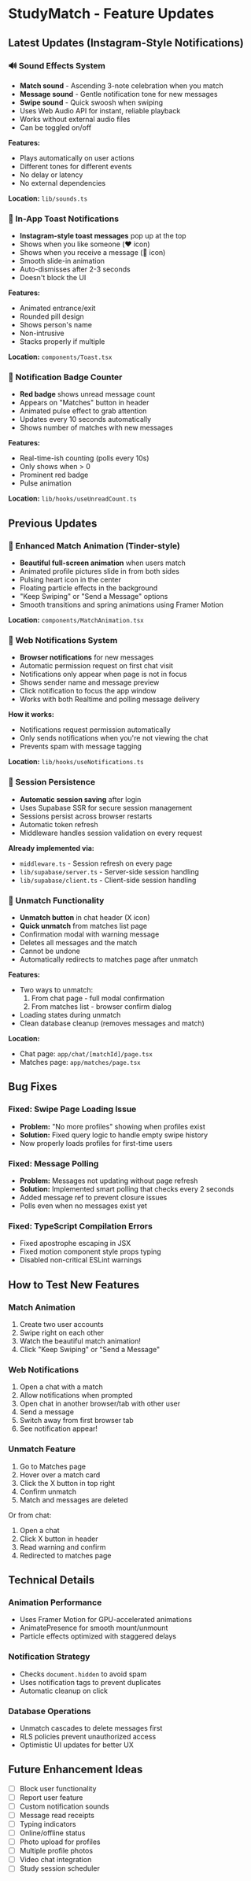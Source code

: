 # StudyMatch - Feature Updates

## Latest Updates (Instagram-Style Notifications)

### 🔊 Sound Effects System
- **Match sound** - Ascending 3-note celebration when you match
- **Message sound** - Gentle notification tone for new messages
- **Swipe sound** - Quick swoosh when swiping
- Uses Web Audio API for instant, reliable playback
- Works without external audio files
- Can be toggled on/off

**Features:**
- Plays automatically on user actions
- Different tones for different events
- No delay or latency
- No external dependencies

**Location:** `lib/sounds.ts`

### 📱 In-App Toast Notifications
- **Instagram-style toast messages** pop up at the top
- Shows when you like someone (❤️ icon)
- Shows when you receive a message (💬 icon)
- Smooth slide-in animation
- Auto-dismisses after 2-3 seconds
- Doesn't block the UI

**Features:**
- Animated entrance/exit
- Rounded pill design
- Shows person's name
- Non-intrusive
- Stacks properly if multiple

**Location:** `components/Toast.tsx`

### 🔴 Notification Badge Counter
- **Red badge** shows unread message count
- Appears on "Matches" button in header
- Animated pulse effect to grab attention
- Updates every 10 seconds automatically
- Shows number of matches with new messages

**Features:**
- Real-time-ish counting (polls every 10s)
- Only shows when > 0
- Prominent red badge
- Pulse animation

**Location:** `lib/hooks/useUnreadCount.ts`

## Previous Updates

### 🎉 Enhanced Match Animation (Tinder-style)
- **Beautiful full-screen animation** when users match
- Animated profile pictures slide in from both sides
- Pulsing heart icon in the center
- Floating particle effects in the background
- "Keep Swiping" or "Send a Message" options
- Smooth transitions and spring animations using Framer Motion

**Location:** `components/MatchAnimation.tsx`

### 🔔 Web Notifications System
- **Browser notifications** for new messages
- Automatic permission request on first chat visit
- Notifications only appear when page is not in focus
- Shows sender name and message preview
- Click notification to focus the app window
- Works with both Realtime and polling message delivery

**How it works:**
- Notifications request permission automatically
- Only sends notifications when you're not viewing the chat
- Prevents spam with message tagging

**Location:** `lib/hooks/useNotifications.ts`

### 💾 Session Persistence
- **Automatic session saving** after login
- Uses Supabase SSR for secure session management
- Sessions persist across browser restarts
- Automatic token refresh
- Middleware handles session validation on every request

**Already implemented via:**
- `middleware.ts` - Session refresh on every page
- `lib/supabase/server.ts` - Server-side session handling
- `lib/supabase/client.ts` - Client-side session handling

### 🚫 Unmatch Functionality
- **Unmatch button** in chat header (X icon)
- **Quick unmatch** from matches list page
- Confirmation modal with warning message
- Deletes all messages and the match
- Cannot be undone
- Automatically redirects to matches page after unmatch

**Features:**
- Two ways to unmatch:
  1. From chat page - full modal confirmation
  2. From matches list - browser confirm dialog
- Loading states during unmatch
- Clean database cleanup (removes messages and match)

**Location:**
- Chat page: `app/chat/[matchId]/page.tsx`
- Matches page: `app/matches/page.tsx`

## Bug Fixes

### Fixed: Swipe Page Loading Issue
- **Problem:** "No more profiles" showing when profiles exist
- **Solution:** Fixed query logic to handle empty swipe history
- Now properly loads profiles for first-time users

### Fixed: Message Polling
- **Problem:** Messages not updating without page refresh
- **Solution:** Implemented smart polling that checks every 2 seconds
- Added message ref to prevent closure issues
- Polls even when no messages exist yet

### Fixed: TypeScript Compilation Errors
- Fixed apostrophe escaping in JSX
- Fixed motion component style props typing
- Disabled non-critical ESLint warnings

## How to Test New Features

### Match Animation
1. Create two user accounts
2. Swipe right on each other
3. Watch the beautiful match animation!
4. Click "Keep Swiping" or "Send a Message"

### Web Notifications
1. Open a chat with a match
2. Allow notifications when prompted
3. Open chat in another browser/tab with other user
4. Send a message
5. Switch away from first browser tab
6. See notification appear!

### Unmatch Feature
1. Go to Matches page
2. Hover over a match card
3. Click the X button in top right
4. Confirm unmatch
5. Match and messages are deleted

Or from chat:
1. Open a chat
2. Click X button in header
3. Read warning and confirm
4. Redirected to matches page

## Technical Details

### Animation Performance
- Uses Framer Motion for GPU-accelerated animations
- AnimatePresence for smooth mount/unmount
- Particle effects optimized with staggered delays

### Notification Strategy
- Checks `document.hidden` to avoid spam
- Uses notification tags to prevent duplicates
- Automatic cleanup on click

### Database Operations
- Unmatch cascades to delete messages first
- RLS policies prevent unauthorized access
- Optimistic UI updates for better UX

## Future Enhancement Ideas

- [ ] Block user functionality
- [ ] Report user feature
- [ ] Custom notification sounds
- [ ] Message read receipts
- [ ] Typing indicators
- [ ] Online/offline status
- [ ] Photo upload for profiles
- [ ] Multiple profile photos
- [ ] Video chat integration
- [ ] Study session scheduler
